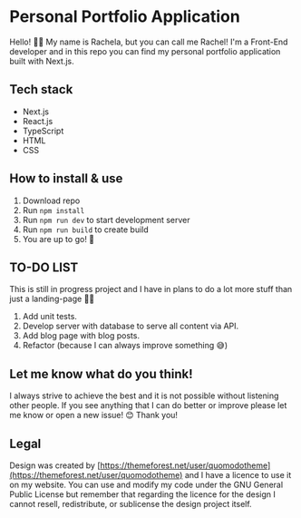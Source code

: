 
# Personal Portfolio Application
Hello! 👋🏼 My name is Rachela, but you can call me Rachel! I'm a Front-End developer and in this repo you can find my personal portfolio application built with Next.js.

## Tech stack

 - Next.js
 - React.js
 - TypeScript
 - HTML
 - CSS

## How to install & use

 1. Download repo
 2. Run `npm install`
 3. Run `npm run dev` to start development server
 4. Run `npm run build` to create build
 5. You are up to go! 🚀

## TO-DO LIST
This is still in progress project and I have in plans to do a lot more stuff than just a landing-page 🤘🏼

 1. Add unit tests.
 2. Develop server with database to serve all content via API.
 3. Add blog page with blog posts.
 3. Refactor (because I can always improve something 😅)

## Let me know what do you think!
I always strive to achieve the best and it is not possible without listening other people. If you see anything that I can do better or improve please let me know or open a new issue! 😊 Thank you!


## Legal

Design was created by [https://themeforest.net/user/quomodotheme](https://themeforest.net/user/quomodotheme) and I have a licence to use it on my website. You can use and modify my code under the GNU General Public License but remember that regarding the licence for the design I cannot resell, redistribute, or sublicense the design project itself.
